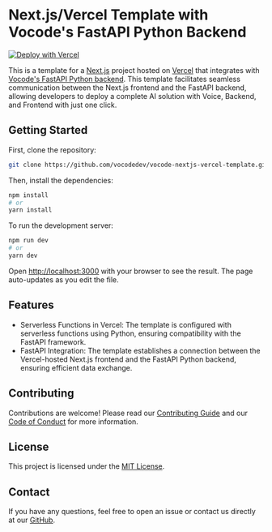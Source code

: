 # Next.js/Vercel Template with Vocode's FastAPI Python Backend
[![Deploy with Vercel](https://vercel.com/button)](https://vercel.com/new/clone?repository-url=https%3A%2F%2Fgithub.com%2FArtisanLabs%2Fvocode-next-vercel-template&env=OPENAI_API_KEY,DEEPGRAM_API_KEY,AZURE_SPEECH_KEY,AZURE_SPEECH_REGION)

This is a template for a [Next.js](https://nextjs.org/) project hosted on [Vercel](https://vercel.com/) that integrates with [Vocode's FastAPI Python backend](https://github.com/vocodedev/vocode-python). This template facilitates seamless communication between the Next.js frontend and the FastAPI backend, allowing developers to deploy a complete AI solution with Voice, Backend, and Frontend with just one click.

## Getting Started

First, clone the repository:

```bash
git clone https://github.com/vocodedev/vocode-nextjs-vercel-template.git
```

Then, install the dependencies:

```bash
npm install
# or
yarn install
```

To run the development server:

```bash
npm run dev
# or
yarn dev
```

Open [http://localhost:3000](http://localhost:3000) with your browser to see the result. The page auto-updates as you edit the file.

## Features

- Serverless Functions in Vercel: The template is configured with serverless functions using Python, ensuring compatibility with the FastAPI framework.
- FastAPI Integration: The template establishes a connection between the Vercel-hosted Next.js frontend and the FastAPI Python backend, ensuring efficient data exchange.

## Contributing

Contributions are welcome! Please read our [Contributing Guide](./CONTRIBUTING.md) and our [Code of Conduct](./CODE_OF_CONDUCT.md) for more information.

## License

This project is licensed under the [MIT License](./LICENSE).

## Contact

If you have any questions, feel free to open an issue or contact us directly at our [GitHub](https://github.com/vocodedev).
